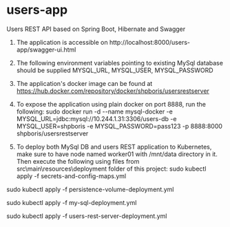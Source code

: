 # users-app
Users REST API based on Spring Boot, Hibernate and Swagger

1. The application is accessible on http://localhost:8000/users-app/swagger-ui.html

2. The following environment variables pointing to existing MySql database should be supplied
MYSQL_URL, MYSQL_USER, MYSQL_PASSWORD

3. The application's docker image can be found at
https://hub.docker.com/repository/docker/shpboris/usersrestserver

4. To expose the application using plain docker on port 8888, run the following: sudo docker run -d --name mysql-docker -e MYSQL_URL=jdbc:mysql://10.244.1.31:3306/users-db -e MYSQL_USER=shpboris -e MYSQL_PASSWORD=pass123 -p 8888:8000 shpboris/usersrestserver

5. To deploy both MySql DB and users REST application to Kubernetes, make sure to have node named worker01 with /mnt/data directory in it.
Then execute the following using files from src\main\resources\deployment folder of this project:
sudo kubectl apply -f secrets-and-config-maps.yml

sudo kubectl apply -f persistence-volume-deployment.yml

sudo kubectl apply -f my-sql-deployment.yml

sudo kubectl apply -f users-rest-server-deployment.yml


